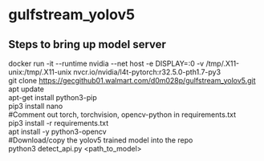# gulfstream_yolov5

## Steps to bring up model server

docker run -it --runtime nvidia --net host -e DISPLAY=:0 -v /tmp/.X11-unix:/tmp/.X11-unix  nvcr.io/nvidia/l4t-pytorch:r32.5.0-pth1.7-py3\
git clone https://gecgithub01.walmart.com/d0m028p/gulfstream_yolov5.git \
apt update\
apt-get install python3-pip\
pip3 install nano\
#Comment out torch, torchvision, opencv-python in requirements.txt\
pip3 install -r requirements.txt\
apt install -y python3-opencv\
#Download/copy the yolov5 trained model into the repo\
python3 detect_api.py <path_to_model>
